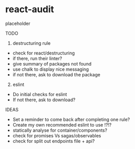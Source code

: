 # react-audit
placeholder

TODO

1. destructuring rule
- check for react/destructuring
- if there, run their linter?
- give summary of packages not found
- use chalk to display nice messaging
- if not there, ask to download the package

2. eslint
- Do initial checks for eslint
- If not there, ask to download?


IDEAS
- Set a reminder to come back after completing one rule?
- Create my own recommended eslint to use !?!?
- statically analyse for container/components?
- check for promises Vs sagas/observables
- check for split out endpoints file + api?
